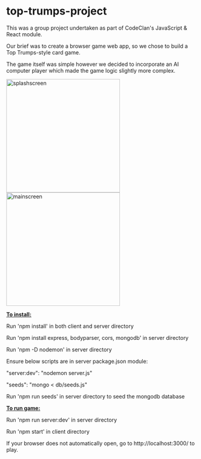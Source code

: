 # top-trumps-project



This was a group project undertaken as part of CodeClan's JavaScript & React module.

Our brief was to create a browser game web app, so we chose to build a Top Trumps-style card game. 

The game itself was simple however we decided to incorporate an AI computer player which made the game logic slightly more complex. 


<img width="300" height="auto" alt="splashscreen" src="https://user-images.githubusercontent.com/76786476/122687822-72aa3880-d210-11eb-991c-ff3f8116841a.png">        <img width="300" height="auto" alt="mainscreen" src="https://user-images.githubusercontent.com/76786476/122687828-7dfd6400-d210-11eb-94ec-adcbf2326b75.png">


<b><u>To install:</u> </b>

Run 'npm install' in both client and server directory

Run 'npm install express, bodyparser, cors, mongodb' in server directory

Run 'npm -D nodemon' in server directory



Ensure below scripts are in server package.json module:

"server:dev": "nodemon server.js"

"seeds": "mongo < db/seeds.js"


Run 'npm run seeds' in server directory to seed the mongodb database



<b><u>To run game: </u> </b>

Run 'npm run server:dev' in server directory 

Run 'npm start' in client directory



If your browser does not automatically open, go to http://localhost:3000/ to play.
